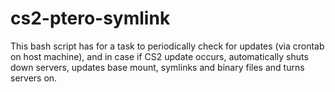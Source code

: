 # cs2-ptero-symlink
This bash script has for a task to periodically check for updates (via crontab on host machine), and in case if CS2 update occurs, automatically shuts down servers, updates base mount, symlinks and binary files and turns servers on.
